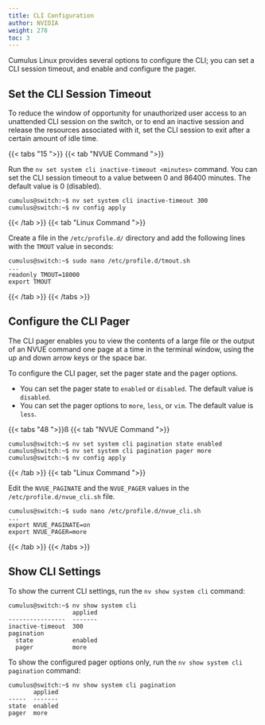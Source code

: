 ```yaml
---
title: CLI Configuration
author: NVIDIA
weight: 278
toc: 3
---
```

Cumulus Linux provides several options to configure the CLI; you can set a CLI session timeout, and enable and configure the pager.

## Set the CLI Session Timeout

To reduce the window of opportunity for unauthorized user access to an unattended CLI session on the switch, or to end an inactive session and release the resources associated with it, set the CLI session to exit after a certain amount of idle time.

{{< tabs "15 ">}}
{{< tab "NVUE Command ">}}

Run the `nv set system cli inactive-timeout <minutes>` command. You can set the CLI session timeout to a value between 0 and 86400 minutes. The default value is 0 (disabled).

```
cumulus@switch:~$ nv set system cli inactive-timeout 300
cumulus@switch:~$ nv config apply
```

{{< /tab >}}
{{< tab "Linux Command ">}}

Create a file in the `/etc/profile.d/` directory and add the following lines with the `TMOUT` value in seconds:

```
cumulus@switch:~$ sudo nano /etc/profile.d/tmout.sh
...
readonly TMOUT=18000
export TMOUT
```

{{< /tab >}}
{{< /tabs >}}

## Configure the CLI Pager

The CLI pager enables you to view the contents of a large file or the output of an NVUE command one page at a time in the terminal window, using the up and down arrow keys or the space bar.

To configure the CLI pager, set the pager state and the pager options.

- You can set the pager state to `enabled` or `disabled`. The default value is `disabled`.
- You can set the pager options to `more`, `less`, or `vim`. The default value is `less`.

{{< tabs "48 ">}}ß
{{< tab "NVUE Command ">}}

```
cumulus@switch:~$ nv set system cli pagination state enabled
cumulus@switch:~$ nv set system cli pagination pager more
cumulus@switch:~$ nv config apply
```

{{< /tab >}}
{{< tab "Linux Command ">}}

Edit the `NVUE_PAGINATE` and the `NVUE_PAGER` values in the `/etc/profile.d/nvue_cli.sh` file.

```
cumulus@switch:~$ sudo nano /etc/profile.d/nvue_cli.sh
...
export NVUE_PAGINATE=on
export NVUE_PAGER=more
```

{{< /tab >}}
{{< /tabs >}}

## Show CLI Settings

To show the current CLI settings, run the `nv show system cli` command:

```
cumulus@switch:~$ nv show system cli
                  applied
----------------  -------
inactive-timeout  300  
pagination               
  state           enabled
  pager           more
```

To show the configured pager options only, run the `nv show system cli pagination` command:

```
cumulus@switch:~$ nv show system cli pagination
       applied
-----  -------
state  enabled
pager  more
```
